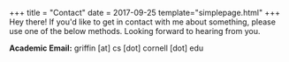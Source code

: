 +++
title = "Contact"
date = 2017-09-25
template="simplepage.html"
+++
Hey there! If you'd like to get in contact with me about something, please use
one of the below methods. Looking forward to hearing from you.

<p style="margin:auto; margin-top:0.5em"> <strong>Academic Email:</strong> griffin [at] cs [dot] cornell [dot] edu</p>
